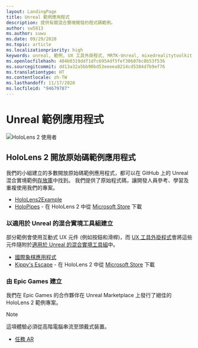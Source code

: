 ```yaml
---
layout: LandingPage
title: Unreal 範例應用程式
description: 提供有關混合實境開發的程式碼範例。
author: sw5813
ms.author: suwu
ms.date: 09/29/2020
ms.topic: article
ms.localizationpriority: high
keywords: unreal, 範例, UX 工具外掛程式, MRTK-Unreal, mixedrealitytoolkit, mixedrealitytoolkit-unreal, unreal engine, 開放原始碼, 混合實境頭戴式裝置, windows 混合實境頭戴式裝置, 虛擬實境頭戴式裝置
ms.openlocfilehash: 404b0319ddf1dfc6954df5fef30607bc0b53f536
ms.sourcegitcommit: dd13a32a5bb90bd53eeeea8214cd5384d7b9ef76
ms.translationtype: HT
ms.contentlocale: zh-TW
ms.lasthandoff: 11/17/2020
ms.locfileid: "94679787"
---
```

# <a name="unreal-sample-apps"></a>Unreal 範例應用程式

![HoloLens 2 使用者](images/unreal-developer.jpg)

## <a name="hololens-2-open-source-sample-apps"></a>HoloLens 2 開放原始碼範例應用程式

我們的小組建立的多數開放原始碼範例應用程式，都可以在 GitHub 上的 Unreal 混合實境範例[存放庫](https://github.com/microsoft/MixedReality-Unreal-Samples)中找到。 我們提供了原始程式碼，讓開發人員參考、學習及重複使用我們的專案。

* [HoloLens2Example](https://github.com/microsoft/MixedReality-Unreal-Samples/tree/master/HoloLens2Example) 
* [HoloPipes](https://github.com/microsoft/MixedReality-Unreal-HoloPipes) - 在 HoloLens 2 中從 [Microsoft Store](https://www.microsoft.com/en-us/p/holopipes/9mszb3nnrxn9) 下載

### <a name="made-with-the-mixed-reality-toolkit-for-unreal"></a>以適用於 Unreal 的混合實境工具組建立

部分範例會使用互動式 UX 元件 (例如按鈕和滑桿)，而 [UX 工具外掛程式](https://aka.ms/uxt-unreal)會將這些元件隨附於[適用於 Unreal 的混合實境工具組](https://aka.ms/mrtk-unreal)中。

* [國際象棋應用程式](https://github.com/microsoft/MixedReality-Unreal-Samples/tree/master/ChessApp)
* [Kippy's Escape](unreal-kippys-escape.md) - 在 HoloLens 2 中從 [Microsoft Store](https://www.microsoft.com/en-us/p/kippys-escape/9nbd7gl86vkd) 下載

### <a name="made-by-epic-games"></a>由 Epic Games 建立

我們在 Epic Games 的合作夥伴在 Unreal Marketplace 上發行了絕佳的 HoloLens 2 範例專案。 

> [!NOTE] 
> 這項體驗必須從高階電腦串流至頭戴式裝置。

* [任務 AR](https://docs.unrealengine.com/en-US/Resources/Showcases/MissionAR/index.html)
